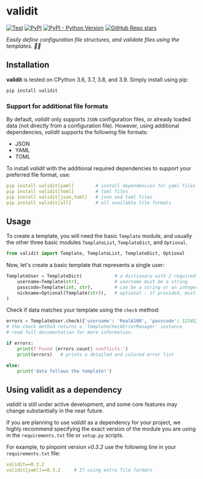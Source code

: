 # validit

[![Test](https://img.shields.io/github/workflow/status/reala10n/validit/%E2%9C%94%20Test?label=test)](https://github.com/RealA10N/validit/actions/workflows/test.yaml)
[![PyPI](https://img.shields.io/pypi/v/validit)](https://pypi.org/project/validit/)
[![PyPI - Python Version](https://img.shields.io/pypi/pyversions/validit)](https://pypi.org/project/validit/)
[![GitHub Repo stars](https://img.shields.io/github/stars/reala10n/validit?style=social)](https://github.com/RealA10N/validit)

_Easily define configuration file structures, and validate files using the templates. 🍒📂_

## Installation

**validit** is tested on CPython 3.6, 3.7, 3.8, and 3.9.
Simply install using pip:

```bash
pip install validit
```

### Support for additional file formats

By default, _validit_ only supports `JSON` configuration files, or
already loaded data (not directly from a configuration file). However, using
additional dependencies, _validit_ supports the following file formats:

- JSON
- YAML
- TOML

To install _validit_ with the additional required dependencies to support
your preferred file format, use:

```yaml
pip install validit[yaml]        # install dependencies for yaml files
pip install validit[toml]        # toml files
pip install validit[json,toml]   # json and toml files
pip install validit[all]         # all available file formats
```

## Usage

To create a template, you will need the basic `Template` module, and usually the
other three basic modules `TemplateList`, `TemplateDict`, and `Optional`.

```python
from validit import Template, TemplateList, TemplateDict, Optional
```

Now, let's create a basic template that represents a single user:

```python
TemplateUser = TemplateDict(            # a dictionary with 2 required values
    username=Template(str),             # username must be a string
    passcode=Template(int, str),        # can be a string or an integer.
    nickname=Optional(Template(str)),   # optional - if provided, must be a string.
)
```

Check if data matches your template using the `check` method:

```python
errors = TemplateUser.check({'username': 'RealA10N', 'passcode': 12345})
# the check method returns a `TemplateCheckErrorManager` instance
# read full documentation for more information.

if errors:
    print(f'Found {errors.count} conflicts:')
    print(errors)   # prints a detailed and colored error list

else:
    print('data follows the template!')
```

## Using validit as a dependency

_validit_ is still under active development, and some core features
may change substantially in the near future.

If you are planning to use _validit_ as a dependency for your project,
we highly recommend specifying the exact version of the module you are using
in the `requirements.txt` file or `setup.py` scripts.

For example, to pinpoint version _v0.3.2_ use the following line in your
`requirements.txt` file:

```yaml
validit==0.3.2
validit[yaml]==0.3.2     # If using extra file formats
```

